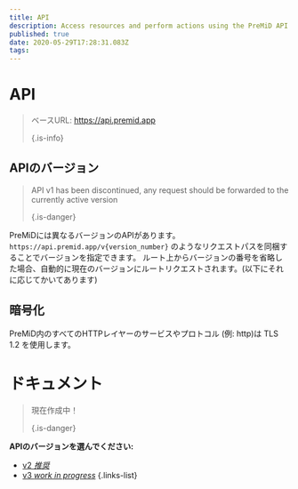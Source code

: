 ```yaml
---
title: API
description: Access resources and perform actions using the PreMiD API
published: true
date: 2020-05-29T17:28:31.083Z
tags:
---
```


# API

> ベースURL: https://api.premid.app 
> 
> {.is-info}

## APIのバージョン
> API v1 has been discontinued, any request should be forwarded to the currently active version 
> 
> {.is-danger}

PreMiDには異なるバージョンのAPIがあります。 `https://api.premid.app/v{version_number}` のようなリクエストパスを同梱することでバージョンを指定できます。 ルート上からバージョンの番号を省略した場合、自動的に現在のバージョンにルートリクエストされます。(以下にそれに応じてかいてあります)

## 暗号化

PreMiD内のすべてのHTTPレイヤーのサービスやプロトコル (例: http)は TLS 1.2 を使用します。

# ドキュメント
> 現在作成中！ 
> 
> {.is-danger}

**APIのバージョンを選んでください:**
- [v2 *推奨*](/dev/api/v2)
- [v3 *work in progress*](/dev/api/v3)
{.links-list}
